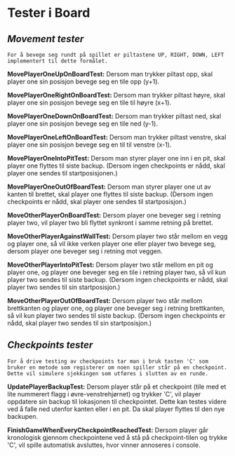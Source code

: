 # Tester i Board

## ***Movement tester***
    For å bevege seg rundt på spillet er piltastene UP, RIGHT, DOWN, LEFT implementert til dette formålet. 

**MovePlayerOneUpOnBoardTest:**
Dersom man trykker piltast opp, skal player one sin posisjon bevege seg en tile opp (y+1).

**MovePlayerOneRightOnBoardTest:**
Dersom man trykker piltast høyre, skal player one sin posisjon bevege seg en tile til høyre (x+1).

**MovePlayerOneDownOnBoardTest:**
Dersom man trykker piltast ned, skal player one sin posisjon bevege seg en tile ned (y-1).

**MovePlayerOneLeftOnBoardTest:**
Dersom man trykker piltast venstre, skal player one sin posisjon bevege seg en til til venstre (x-1).

**MovePlayerOneIntoPitTest:**
Dersom man styrer player one inn i en pit, skal player one flyttes til siste backup. (Dersom ingen checkpoints er nådd, skal player one sendes til startposisjonen.)

**MovePlayerOneOutOfBoardTest:**
Dersom man styrer player one ut av kanten til brettet, skal player one flyttes til siste backup. (Dersom ingen checkpoints er nådd, skal player one sendes til startposisjon.)

**MoveOtherPlayerOnBoardTest:**
Dersom player one beveger seg i retning player two, vil player two bli flyttet synkront i samme retning på brettet.

**MoveOtherPlayerAgainstWallTest:**
Dersom player two står mellom en vegg og player one, så vil ikke verken player one eller player two bevege seg, dersom player one beveger seg i retning mot veggen.

**MoveOtherPlayerIntoPitTest:**
Dersom player two står mellom en pit og player one, og player one beveger seg en tile i retning player two, så vil kun player two sendes til siste backup. (Dersom ingen checkpoints er nådd, skal player two sendes til sin startposisjon.)

**MoveOtherPlayerOutOfBoardTest:**
Dersom player two står mellom brettkanten og player one, og player one beveger seg i retning brettkanten, så vil kun player two sendes til siste backup. (Dersom ingen checkpoints er nådd, skal player two sendes til sin startposisjon.)


## ***Checkpoints tester***

    For å drive testing av checkpoints tar man i bruk tasten 'C' som bruker en metode som registerer om noen spiller står på en checkpoint. Dette vil simulere sjekkingen som utføres i slutten av en runde.

**UpdatePlayerBackupTest:**
Dersom player står på et checkpoint (tile med et lite nummerert flagg i øvre-venstrehjørnet) og trykker 'C', vil player oppdatere sin backup til lokasjonen til checkpointet. Dette kan testes videre ved å falle ned utenfor kanten eller i en pit. Da skal player flyttes til den nye backupen.

**FinishGameWhenEveryCheckpointReachedTest:**
Dersom player går kronologisk gjennom checkpointene ved å stå på checkpoint-tilen og trykke 'C', vil spille automatisk avsluttes, hvor vinner annoseres i console.
